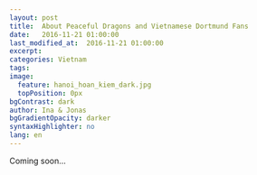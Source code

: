 ```yaml
---
layout: post
title:  About Peaceful Dragons and Vietnamese Dortmund Fans 
date:   2016-11-21 01:00:00
last_modified_at:  2016-11-21 01:00:00
excerpt:
categories: Vietnam
tags:
image:
  feature: hanoi_hoan_kiem_dark.jpg
  topPosition: 0px
bgContrast: dark
author: Ina & Jonas
bgGradientOpacity: darker
syntaxHighlighter: no
lang: en
---
```

Coming soon...
